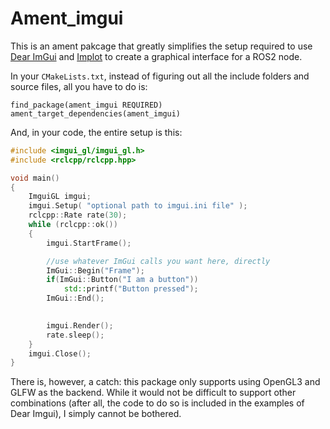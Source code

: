 # Ament_imgui

This is an ament pakcage that greatly simplifies the setup required to use [Dear ImGui](https://github.com/ocornut/imgui) and [Implot](https://github.com/epezent/implot) to create a graphical interface for a ROS2 node. 

In your `CMakeLists.txt`, instead of figuring out all the include folders and source files, all you have to do is:

```
find_package(ament_imgui REQUIRED)
ament_target_dependencies(ament_imgui)
```

And, in your code, the entire setup is this:

```c++
#include <imgui_gl/imgui_gl.h>
#include <rclcpp/rclcpp.hpp>

void main()
{
    ImguiGL imgui;
    imgui.Setup( "optional path to imgui.ini file" );
    rclcpp::Rate rate(30);
    while (rclcpp::ok())
    {
        imgui.StartFrame();

        //use whatever ImGui calls you want here, directly
        ImGui::Begin("Frame");
        if(ImGui::Button("I am a button"))
            std::printf("Button pressed");
        ImGui::End();

        
        imgui.Render();
        rate.sleep();
    }
    imgui.Close();
}
```


There is, however, a catch: this package only supports using OpenGL3 and GLFW as the backend. While it would not be difficult to support other combinations (after all, the code to do so is included in the examples of Dear Imgui), I simply cannot be bothered.
